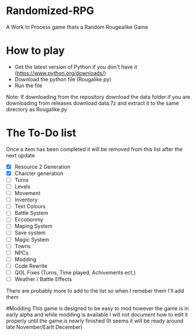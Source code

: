 # Randomized-RPG
A Work In Process game thats a Random Rougealike Game

# How to play
- Get the latest version of Python if you don't have it (https://www.python.org/downloads/)
- Download the python file (Rougalike.py)
- Run the file

Note: If downloading from the repository download the data folder if you are downloading from releases download data.7z
and extract it to the same directory as Rougalike.py

# The To-Do list
Once a item has been completed it will be removed from this list after the next update
- [x] Resource 2 Generation
- [x] Charcter generation
- [ ] Turns
- [ ] Levels
- [ ] Movement
- [ ] Inventory
- [ ] Text Colours
- [ ] Battle System
- [ ] Eccononmy
- [ ] Maping System
- [ ] Save system
- [ ] Magic System
- [ ] Towns
- [ ] NPCs
- [ ] Modding
- [ ] Code Rewrite
- [ ] QOL Fixes (Turns, Time played, Achivements ect,)
- [ ] Weather / Battle Effects

There are probably more to add to the list so when I remeber them I'll add them

#Modding
This game is designed to be easy to mod however the game is in early alpha and while modding is available I will not document how to edit it properly until the game is nearly finished (It seems it will be ready around late November/Earlt December)
